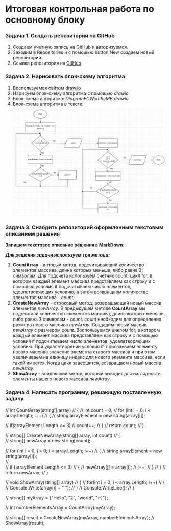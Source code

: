 # Итоговая контрольная работа по основному блоку

### Задача 1. Создать репозиторий на GitHub

1. Создаем учетную запись на GitHub и авторизуемся.
2. Заходим в Repositories и с помощью button New создаем новый репозиторий.
3. Ссылка репозитория на [GitHub](https://github.com/DenNikiten/FinalControlWorkOnTheMainBlock)

### Задача 2. Нарисовать блок-схему алгоритма

1. Воспользуемся сайтом [draw.io](https://www.drawio.com/)
2. Нарисуем блок-схему алгоритма с помощью *drawio*
3. Блок-схема алгоритма: *DiagramFCWontheMB.drawio*
4. Блок-схема алгоритма в тексте: ![block diagram of the algorithm](DiagramFCWontheMB.jpg)

### Задача 3. Снабдить репозиторий оформленным текстовым описанием решения

**Запишем текстовое описание решения в MarkDown**:

***Для решения задачи используем три метода:***
1. __CountArray__ - интовый метод, подсчитывающий количество элементов массива, длина которых меньше, либо равна 3 символам. Для подсчета используем счетчик count, цикл for, в котором каждый элемент массива представляем как строку и с помощью условия if подсчитываем число  элементов, удовлетворяющих условию, а затем возвращаем количество элементов массива - *count*;
2. __CreateNewArray__ - строковый метод, возвращающий новый массив элементов *newArray*.
В предыдущем методе __CountArray__ мы подсчитали количество элементов массива, длина которых меньше, либо равна 3 символам - *count*. *count* необходим для определения  размера нового массива *newArray*. Создадим новый массив *newArray* с размером *count*. Воспользуемся циклом for, в котором каждый элемент массива представляем как строку и с помощью условия if подсчитываем число  элементов, удовлетворяющих условию. При удовлетворении условия if, присваеваем элементу нового массива значение элемента старого массива и при этом увеличиваем на единицу индекс для нового элемента массива, если такой имеется. Когда цикл завершится, возвращаем новый массив *newArray*.
3. __ShowArray__ - войдовский метод, который выводит для наглядности элементы нашего нового массива *newArray*.

### Задача 4. Написать программу, решающую поставленную задачу

// int CountArray(string[] array)
// {
//     int count = 0;
//     for (int i = 0; i < array.Length; i++)
//     {
//         string arrayElement = new string(array[i]);

//         if(arrayElement.Length <= 3)
//             count++;
//     }
//     return count;
// }

// string[] CreateNewArray(string[] array, int count)
// {    
//     string[] newArray = new string[count];

//     for (int i = 0, j = 0; i < array.Length; i++)
//     {
//         string arrayElement = new string(array[i]);    
//         
//         if (arrayElement.Length <= 3)
//         {
//             newArray[j] = array[i];
//             j++;
//         }
//     }
//     return newArray;
// }

// void ShowArray(string[] array)
// {
//     for(int i = 0; i < array.Length; i++)
//     {
//         Console.Write(array[i] + " ");
//     }
//     Console.WriteLine(); 
// }

// string[] myArray = {"Hello", "2", "world", ":-)"};

// int numberElementsArray = CountArray(myArray);

// string[] result = CreateNewArray(myArray, numberElementsArray);
// ShowArray(result);
